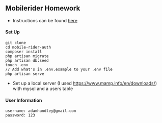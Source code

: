 ## Mobilerider Homework

- Instructions can be found [here](https://docs.google.com/document/d/1IQcQZdt1BQa_7U64hK1EQ_ZQI_p7L4rNFWMfRy_RnFY/edit?ts=60e73fe0)

#### Set Up
```
git clone
cd mobile-rider-auth
composer install
php artisan migrate
php artisan db:seed
touch .env
// Add what's in .env.example to your .env file
php artisan serve
```
- Set up a local server (I used https://www.mamp.info/en/downloads/) with mysql and a users table

#### User Information
```
username: adamhundley@gmail.com
password: 123
```
